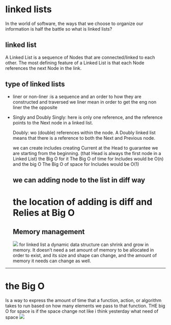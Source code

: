  # linked lists
 In the world of software, the ways that we choose to organize our information is half the battle so what is linked lists?

 ## linked list
 A Linked List is a sequence of Nodes that are connected/linked to each other. The most defining feature of a Linked List is that each Node references the next Node in the link.

 ## type of linked lists
 - liner or non-liner :is a sequence and an order to how they are constructed and traversed we liner mean in order to get the eng non liner the the opposite
 -  Singly and Doubly
 Singly: here is only one reference, and the reference points to the Next node in a linked list.

    Doubly: wo (double) references within the node. A Doubly linked list means that there is a reference to both the Next and Previous node.

    we can create includes creating Current at the Head to guarantee we are starting from the beginning. (that Head is always the first node in a Linked List) the Big  O for it The Big O of time for Includes would be O(n) and the big O The Big O of space for Includes would be O(1)
    
    ## we can adding node to the list in diff way 
    # the location of adding is diff and Relies at Big O

    ## Memory management
    ![](https://miro.medium.com/max/875/1*G43FVT5xJ1n1QDKVNZUxXQ.jpeg)
    for linked list  a dynamic data structure can shrink and grow in memory. It doesn’t need a set amount of memory to be allocated in order to exist, and its size and shape can change, and the amount of memory it needs can change as well.

-----------------------------------------------------------

# the Big O
Is a way to express the amount of time that a function, action, or algorithm takes to run based on how many elements we pass to that function.
THE big O for space is if the space change not like i think yesterday what need of space
![](https://miro.medium.com/max/625/1*FC0XX0-9Vx7yCS0dTS2Zrw.jpeg)
 